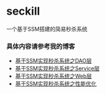 # seckill
一个基于SSM搭建的简易秒杀系统
### 具体内容请参考我的博客
* [基于SSM实现秒杀系统之DAO层](http://www.cnblogs.com/zhaozihan/p/6513663.html)
* [基于SSM实现秒杀系统之Service层](http://www.cnblogs.com/zhaozihan/p/6531184.html)
* [基于SSM实现秒杀系统之Web层](http://www.cnblogs.com/zhaozihan/p/6541594.html)
* [基于SSM实现秒杀系统之性能优化](http://www.cnblogs.com/zhaozihan/p/6554244.html)
